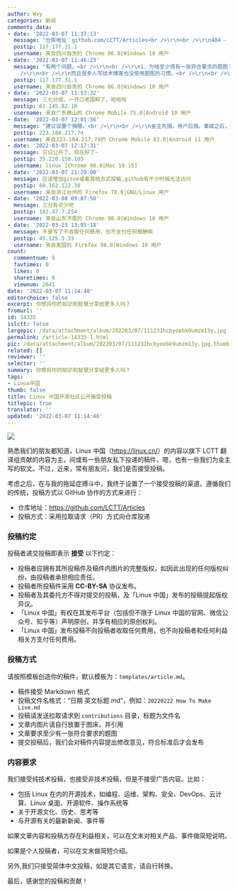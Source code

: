 ```yaml
---
author: Wxy
categories: 新闻
comments_data:
- date: '2022-03-07 11:37:13'
  message: "仓库地址：github.com/LCTT/Articles<br />\r\n<br />\r\n404 - Page not found"
  postip: 117.177.31.1
  username: 来自四川自贡的 Chrome 86.0|Windows 10 用户
- date: '2022-03-07 11:46:23'
  message: "有两个问题。<br />\r\n<br />\r\n1、为啥至少得有一张符合要求的题图？<br />\r\n<br />\r\n如果是翻译投稿，原文有题图还好说。要是原文没题图还得再弄一张题图。自己做吧费时间、还没艺术细胞，网上找又可能有版权。<br
    />\r\n<br />\r\n而且很多人写技术博客也没使用题图的习惯。<br />\r\n<br />\r\n2、投稿是否会有分成 (豪绅先捐，百姓后捐。事成之后，豪绅的钱如数奉还，百姓的钱三七分成)。"
  postip: 117.177.31.1
  username: 来自四川自贡的 Chrome 86.0|Windows 10 用户
- date: '2022-03-07 11:53:32'
  message: 三七分成，一开口老国粹了，哈哈哈
  postip: 61.145.82.10
  username: 来自广东佛山的 Chrome Mobile 75.0|Android 10 用户
- date: '2022-03-07 12:01:56'
  message: "建议设置个捐赠。<br />\r\n<br />\r\n金主先捐，用户后捐。事成之后，金主的钱如数奉还，用户的钱三七分成"
  postip: 223.104.217.74
  username: 来自223.104.217.74的 Chrome Mobile 83.0|Android 11 用户
- date: '2022-03-07 12:17:31'
  message: 忘记公开了。现在好了~
  postip: 35.220.150.103
  username: linux [Chrome 98.0|Mac 10.15]
- date: '2022-03-07 21:29:00'
  message: 应该增加gitee或者其他方式投稿,github有不少时候无法访问
  postip: 60.162.122.38
  username: 来自浙江台州的 Firefox 78.0|GNU/Linux 用户
- date: '2022-03-08 09:07:50'
  message: 三分有点少吧
  postip: 182.47.7.254
  username: 来自山东济南的 Chrome 98.0|Windows 10 用户
- date: '2022-03-23 13:05:18'
  message: 不是写了不收取任何费用，也不支付任何报酬嘛
  postip: 45.125.3.33
  username: 来自美国的 Firefox 98.0|Windows 10 用户
count:
  commentnum: 8
  favtimes: 0
  likes: 0
  sharetimes: 0
  viewnum: 2641
date: '2022-03-07 11:14:40'
editorchoice: false
excerpt: 你想将你的知识和智慧分享给更多人吗？
fromurl: ''
id: 14335
islctt: false
largepic: /data/attachment/album/202203/07/111231hcbyoebk9umzm13y.jpg
permalink: /article-14335-1.html
pic: /data/attachment/album/202203/07/111231hcbyoebk9umzm13y.jpg.thumb.jpg
related: []
reviewer: ''
selector: ''
summary: 你想将你的知识和智慧分享给更多人吗？
tags:
- Linux中国
thumb: false
title: Linux 中国开源社区公开接受投稿
titlepic: true
translator: ''
updated: '2022-03-07 11:14:40'
---
```


![](/data/attachment/album/202203/07/111231hcbyoebk9umzm13y.jpg)


熟悉我们的朋友都知道，Linux 中国（<https://linux.cn/>）的内容以旗下 LCTT 翻译组贡献的内容为主，间或有一些朋友私下投递的稿件，嗯，也有一些我们为金主写的软文。不过，近来，常有朋友问，我们是否接受投稿。


考虑之后，在与我的拖延症搏斗中，我终于设置了一个接受投稿的渠道。遵循我们的传统，投稿方式以 GitHub 协作的方式来进行：


* 仓库地址：<https://github.com/LCTT/Articles>
* 投稿方式：采用拉取请求（PR）方式向仓库投递


### 投稿约定


投稿者递交投稿即表示 **接受** 以下约定：


* 投稿者应拥有其所投稿件及稿件内图片的完整版权，如因此出现的任何版权纠纷，由投稿者承担相应责任。
* 投稿者所投稿件采用 **CC-BY-SA** 协议发布。
* 投稿者及其委托方不得对提交的投稿，及「Linux 中国」发布的投稿提起版权异议。
* 「Linux 中国」有权在其发布平台（包括但不限于 Linux 中国的官网、微信公众号、知乎等）声明原创，并享有相应的原创权利。
* 「Linux 中国」发布投稿不向投稿者收取任何费用，也不向投稿者和任何利益相关方支付任何费用。


### 投稿方式


请按照模板创造你的稿件，默认模板为：`templates/article.md`。


* 稿件接受 Markdown 格式
* 投稿文件名格式：“日期 英文标题.md”，例如：`20220222 How To Make Live.md`
* 投稿请发送拉取请求到 `contributions` 目录，标题为文件名
* 文章内图片请自行放置于图床，并引用
* 文章要求至少有一张符合要求的题图
* 提交投稿后，我们会对稿件内容提出修改意见，符合标准后才会发布


### 内容要求


我们接受纯技术投稿，也接受非技术投稿，但是不接受广告内容。比如：


* 包括 Linux 在内的开源技术，如编程、运维、架构、安全、DevOps、云计算、Linux 桌面、开源软件、操作系统等
* 关于开源文化、历史、思考等
* 与开源有关的最新新闻、事件等


如果文章内容和投稿方存在利益相关，可以在文末对相关产品、事件做简短说明。


如果是个人投稿者，可以在文末做简短介绍。


另外,我们只接受简体中文投稿，如是其它语言，请自行转换。


最后，感谢您的投稿和贡献！